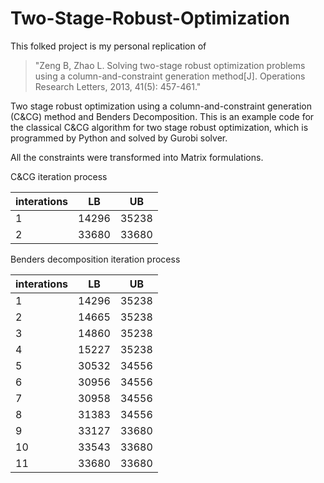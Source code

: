 # Two-Stage-Robust-Optimization

This folked project is my personal replication of 

>"Zeng B, Zhao L. Solving two-stage robust optimization problems using a column-and-constraint generation method[J]. Operations Research Letters, 2013, 41(5): 457-461."

Two stage robust optimization using a column-and-constraint generation (C&amp;CG) method and Benders Decomposition.
This is an example code for the classical C&CG algorithm for two stage robust optimization, which is programmed by Python and solved by Gurobi solver.

All the constraints were transformed into Matrix formulations.

C&CG iteration process

| interations   | LB  |UB|
|  ---- | ----  |----  |
| 1  | 14296 | 35238 |
| 2  | 33680 | 33680 |

Benders decomposition iteration process

| interations   | LB  |UB|
|  ---- | ----  |----  |
| 1  | 14296 | 35238 |
| 2  | 14665 | 35238 |
| 3  | 14860 | 35238 |
| 4  | 15227 | 35238 |
| 5  | 30532 | 34556 |
| 6  | 30956 | 34556 |
| 7  | 30958 | 34556 |
| 8  | 31383 | 34556 |
| 9  | 33127 | 33680 |
| 10  | 33543 | 33680 |
| 11  | 33680 | 33680 |
